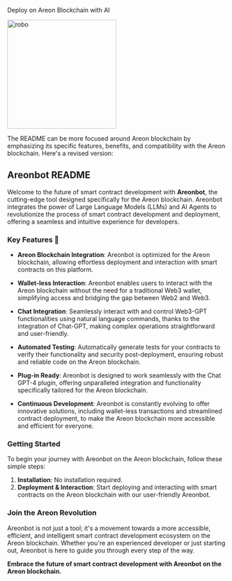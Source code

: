 Deploy on Areon Blockchain with AI

<img src="https://github.com/wagmi7/Deploy-on-areon/assets/94379406/753f67c1-ceab-462d-960f-04322cf8661d" alt="robo" width="250" height="250" />


The README can be more focused around Areon blockchain by emphasizing its specific features, benefits, and compatibility with the Areon blockchain. Here's a revised version:

## Areonbot README

Welcome to the future of smart contract development with **Areonbot**, the cutting-edge tool designed specifically for the Areon blockchain. Areonbot integrates the power of Large Language Models (LLMs) and AI Agents to revolutionize the process of smart contract development and deployment, offering a seamless and intuitive experience for developers.

### Key Features 🌟

- **Areon Blockchain Integration**: Areonbot is optimized for the Areon blockchain, allowing effortless deployment and interaction with smart contracts on this platform.

- **Wallet-less Interaction**: Areonbot enables users to interact with the Areon blockchain without the need for a traditional Web3 wallet, simplifying access and bridging the gap between Web2 and Web3.

- **Chat Integration**: Seamlessly interact with and control Web3-GPT functionalities using natural language commands, thanks to the integration of Chat-GPT, making complex operations straightforward and user-friendly.

- **Automated Testing**: Automatically generate tests for your contracts to verify their functionality and security post-deployment, ensuring robust and reliable code on the Areon blockchain.

- **Plug-in Ready**: Areonbot is designed to work seamlessly with the Chat GPT-4 plugin, offering unparalleled integration and functionality specifically tailored for the Areon blockchain.

- **Continuous Development**: Areonbot is constantly evolving to offer innovative solutions, including wallet-less transactions and streamlined contract deployment, to make the Areon blockchain more accessible and efficient for everyone.

### Getting Started
To begin your journey with Areonbot on the Areon blockchain, follow these simple steps:
1. **Installation**: No installation required.
2. **Deployment & Interaction**: Start deploying and interacting with smart contracts on the Areon blockchain with our user-friendly Areonbot.

### Join the Areon Revolution
Areonbot is not just a tool; it's a movement towards a more accessible, efficient, and intelligent smart contract development ecosystem on the Areon blockchain. Whether you're an experienced developer or just starting out, Areonbot is here to guide you through every step of the way.

**Embrace the future of smart contract development with Areonbot on the Areon blockchain.**
